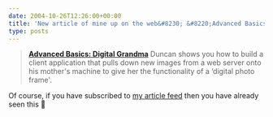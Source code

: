```yaml
---
date: 2004-10-26T12:26:00+00:00
title: 'New article of mine up on the web&#8230; &#8220;Advanced Basics: Digital Grandma&#8221;'
type: posts
---
```

> **[Advanced Basics: Digital Grandma](http://msdn.microsoft.com/vbasic/default.aspx?pull=/msdnmag/issues/04/11/AdvancedBasics/default.aspx)**
> Duncan shows you how to build a client application that pulls down new images from a web server onto his mother's machine to give her the functionality of a &#8216;digital photo frame'.



Of course, if you have subscribed to [my article feed](http://www.duncanmackenzie.net/articles/rss.xml) then you have already seen this 🙂
